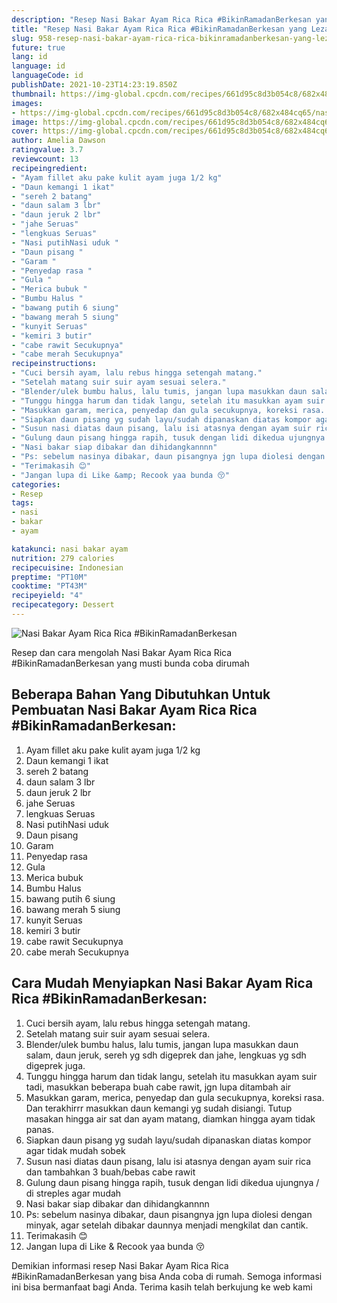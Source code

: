 ```yaml
---
description: "Resep Nasi Bakar Ayam Rica Rica #BikinRamadanBerkesan yang Lezat"
title: "Resep Nasi Bakar Ayam Rica Rica #BikinRamadanBerkesan yang Lezat"
slug: 958-resep-nasi-bakar-ayam-rica-rica-bikinramadanberkesan-yang-lezat
future: true
lang: id
language: id
languageCode: id
publishDate: 2021-10-23T14:23:19.850Z 
thumbnail: https://img-global.cpcdn.com/recipes/661d95c8d3b054c8/682x484cq65/nasi-bakar-ayam-rica-rica-bikinramadanberkesan-foto-resep-utama.png
images:
- https://img-global.cpcdn.com/recipes/661d95c8d3b054c8/682x484cq65/nasi-bakar-ayam-rica-rica-bikinramadanberkesan-foto-resep-utama.png
image: https://img-global.cpcdn.com/recipes/661d95c8d3b054c8/682x484cq65/nasi-bakar-ayam-rica-rica-bikinramadanberkesan-foto-resep-utama.png
cover: https://img-global.cpcdn.com/recipes/661d95c8d3b054c8/682x484cq65/nasi-bakar-ayam-rica-rica-bikinramadanberkesan-foto-resep-utama.png
author: Amelia Dawson
ratingvalue: 3.7
reviewcount: 13
recipeingredient:
- "Ayam fillet aku pake kulit ayam juga 1/2 kg"
- "Daun kemangi 1 ikat"
- "sereh 2 batang"
- "daun salam 3 lbr"
- "daun jeruk 2 lbr"
- "jahe Seruas"
- "lengkuas Seruas"
- "Nasi putihNasi uduk "
- "Daun pisang "
- "Garam "
- "Penyedap rasa "
- "Gula "
- "Merica bubuk "
- "Bumbu Halus "
- "bawang putih 6 siung"
- "bawang merah 5 siung"
- "kunyit Seruas"
- "kemiri 3 butir"
- "cabe rawit Secukupnya"
- "cabe merah Secukupnya"
recipeinstructions:
- "Cuci bersih ayam, lalu rebus hingga setengah matang."
- "Setelah matang suir suir ayam sesuai selera."
- "Blender/ulek bumbu halus, lalu tumis, jangan lupa masukkan daun salam, daun jeruk, sereh yg sdh digeprek dan jahe, lengkuas yg sdh digeprek juga."
- "Tunggu hingga harum dan tidak langu, setelah itu masukkan ayam suir tadi, masukkan beberapa buah cabe rawit, jgn lupa ditambah air"
- "Masukkan garam, merica, penyedap dan gula secukupnya, koreksi rasa. Dan terakhirrr masukkan daun kemangi yg sudah disiangi. Tutup masakan hingga air sat dan ayam matang, diamkan hingga ayam tidak panas."
- "Siapkan daun pisang yg sudah layu/sudah dipanaskan diatas kompor agar tidak mudah sobek"
- "Susun nasi diatas daun pisang, lalu isi atasnya dengan ayam suir rica dan tambahkan 3 buah/bebas cabe rawit"
- "Gulung daun pisang hingga rapih, tusuk dengan lidi dikedua ujungnya / di streples agar mudah"
- "Nasi bakar siap dibakar dan dihidangkannnn"
- "Ps: sebelum nasinya dibakar, daun pisangnya jgn lupa diolesi dengan minyak, agar setelah dibakar daunnya menjadi mengkilat dan cantik."
- "Terimakasih 😊"
- "Jangan lupa di Like &amp; Recook yaa bunda 😚"
categories:
- Resep
tags:
- nasi
- bakar
- ayam

katakunci: nasi bakar ayam 
nutrition: 279 calories
recipecuisine: Indonesian
preptime: "PT10M"
cooktime: "PT43M"
recipeyield: "4"
recipecategory: Dessert
---
```



![Nasi Bakar Ayam Rica Rica #BikinRamadanBerkesan](https://img-global.cpcdn.com/recipes/661d95c8d3b054c8/682x484cq65/nasi-bakar-ayam-rica-rica-bikinramadanberkesan-foto-resep-utama.png)

Resep dan cara mengolah  Nasi Bakar Ayam Rica Rica #BikinRamadanBerkesan yang musti bunda coba dirumah

<!--inarticleads1-->

## Beberapa Bahan Yang Dibutuhkan Untuk Pembuatan Nasi Bakar Ayam Rica Rica #BikinRamadanBerkesan:

1. Ayam fillet aku pake kulit ayam juga 1/2 kg
1. Daun kemangi 1 ikat
1. sereh 2 batang
1. daun salam 3 lbr
1. daun jeruk 2 lbr
1. jahe Seruas
1. lengkuas Seruas
1. Nasi putihNasi uduk 
1. Daun pisang 
1. Garam 
1. Penyedap rasa 
1. Gula 
1. Merica bubuk 
1. Bumbu Halus 
1. bawang putih 6 siung
1. bawang merah 5 siung
1. kunyit Seruas
1. kemiri 3 butir
1. cabe rawit Secukupnya
1. cabe merah Secukupnya



<!--inarticleads2-->

## Cara Mudah Menyiapkan Nasi Bakar Ayam Rica Rica #BikinRamadanBerkesan:

1. Cuci bersih ayam, lalu rebus hingga setengah matang.
1. Setelah matang suir suir ayam sesuai selera.
1. Blender/ulek bumbu halus, lalu tumis, jangan lupa masukkan daun salam, daun jeruk, sereh yg sdh digeprek dan jahe, lengkuas yg sdh digeprek juga.
1. Tunggu hingga harum dan tidak langu, setelah itu masukkan ayam suir tadi, masukkan beberapa buah cabe rawit, jgn lupa ditambah air
1. Masukkan garam, merica, penyedap dan gula secukupnya, koreksi rasa. Dan terakhirrr masukkan daun kemangi yg sudah disiangi. Tutup masakan hingga air sat dan ayam matang, diamkan hingga ayam tidak panas.
1. Siapkan daun pisang yg sudah layu/sudah dipanaskan diatas kompor agar tidak mudah sobek
1. Susun nasi diatas daun pisang, lalu isi atasnya dengan ayam suir rica dan tambahkan 3 buah/bebas cabe rawit
1. Gulung daun pisang hingga rapih, tusuk dengan lidi dikedua ujungnya / di streples agar mudah
1. Nasi bakar siap dibakar dan dihidangkannnn
1. Ps: sebelum nasinya dibakar, daun pisangnya jgn lupa diolesi dengan minyak, agar setelah dibakar daunnya menjadi mengkilat dan cantik.
1. Terimakasih 😊
1. Jangan lupa di Like &amp; Recook yaa bunda 😚




Demikian informasi  resep Nasi Bakar Ayam Rica Rica #BikinRamadanBerkesan   yang bisa Anda coba di rumah. Semoga informasi ini bisa bermanfaat bagi Anda. Terima kasih telah berkujung ke web kami
